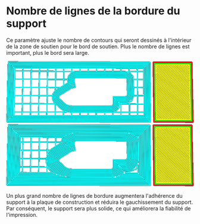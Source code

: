 Nombre de lignes de la bordure du support
====
Ce paramètre ajuste le nombre de contours qui seront dessinés à l'intérieur de la zone de soutien pour le bord de soutien. Plus le nombre de lignes est important, plus le bord sera large.

![5 lignes de bord](../../../articles/images/support_brim_2mm.png)
![10 lignes de bord](../../../articles/images/support_brim_4mm.png)

Un plus grand nombre de lignes de bordure augmentera l'adhérence du support à la plaque de construction et réduira le gauchissement du support. Par conséquent, le support sera plus solide, ce qui améliorera la fiabilité de l'impression.
